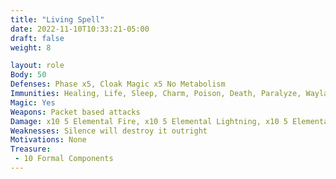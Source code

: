 ```yaml
---
title: "Living Spell"
date: 2022-11-10T10:33:21-05:00
draft: false
weight: 8

layout: role
Body: 50
Defenses: Phase x5, Cloak Magic x5 No Metabolism
Immunities: Healing, Life, Sleep, Charm, Poison, Death, Paralyze, Waylay, Necromancy, Drain, Feeble Mind, Vertigo, Pin, Bind, Web, Confine
Magic: Yes
Weapons: Packet based attacks
Damage: x10 5 Elemental Fire, x10 5 Elemental Lightning, x10 5 Elemental Stone, x10 5 Elemental Ice
Weaknesses: Silence will destroy it outright
Motivations: None
Treasure: 
 - 10 Formal Components
---
```


